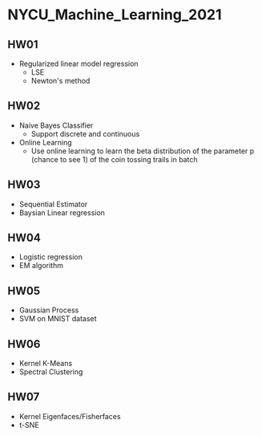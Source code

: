 # NYCU_Machine_Learning_2021
## HW01
* Regularized linear model regression
  * LSE
  * Newton's method

## HW02
* Naive Bayes Classifier
  * Support discrete and continuous
* Online Learning
  * Use online learning to learn the beta distribution of the parameter p (chance to see 1) of the coin tossing trails in batch
## HW03
* Sequential Estimator
* Baysian Linear regression
## HW04
* Logistic regression
* EM algorithm
## HW05
* Gaussian Process
* SVM on MNIST dataset
## HW06
* Kernel K-Means
* Spectral Clustering
## HW07
* Kernel Eigenfaces/Fisherfaces
* t-SNE


